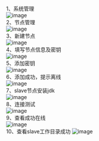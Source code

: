 1、系统管理  
![image](https://github.com/mykubernetes/linux-install/blob/master/image/jenkins14.png)  
2、节点管理  
![image](https://github.com/mykubernetes/linux-install/blob/master/image/jenkins15.png)  
3、新建节点  
![image](https://github.com/mykubernetes/linux-install/blob/master/image/jenkins16.png)  
4、填写节点信息及密钥  
![image](https://github.com/mykubernetes/linux-install/blob/master/image/jenkins18.png)  
5、添加密钥  
![image](https://github.com/mykubernetes/linux-install/blob/master/image/jenkins17.png)  
6、添加成功，提示离线  
![image](https://github.com/mykubernetes/linux-install/blob/master/image/jenkins19.png)  
7、slave节点安装jdk  
![image](https://github.com/mykubernetes/linux-install/blob/master/image/jenkins21.png)  
8、连接测试  
![image](https://github.com/mykubernetes/linux-install/blob/master/image/jenkins20.png)  
9、查看成功在线  
![image](https://github.com/mykubernetes/linux-install/blob/master/image/jenkins22.png)  
10、查看slave工作目录成功
![image](https://github.com/mykubernetes/linux-install/blob/master/image/jenkins23.png)
